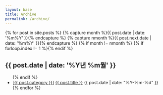 ```yaml
---
layout: base
title: Archive
permalink: /archive/
---
```


<!-- from http://www.mitsake.net/2012/04/archives-in-jekyll/ -->

{% for post in site.posts %}
  {% capture month %}{{ post.date | date: '%m%Y' }}{% endcapture %}
  {% capture nmonth %}{{ post.next.date | date: '%m%Y' }}{% endcapture %}
  {% if month != nmonth %}
  {% if forloop.index != 1 %}</ul>{% endif %}
  <h2>{{ post.date | date: '%Y년 %m월' }}</h2><ul>
  {% endif %}
  <li>
    <span class="date">[<a href="{{ post.category }}">{{ post.category }}</a>]</span>
    <a href="{{ post.url }}">{{ post.title }}</a>
    <span class="date">{{ post.date | date: "%Y-%m-%d" }}</span>
  </li>
{% endfor %}
